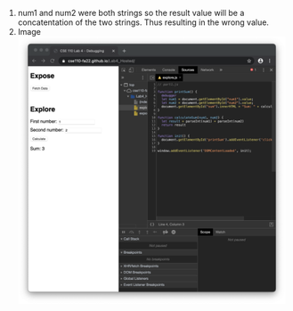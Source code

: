 1. num1 and num2 were both strings so the result value will be a concatentation of the two strings. Thus resulting in the wrong value.
2. Image
   ![image](../../expand/screenshots/fix.png)